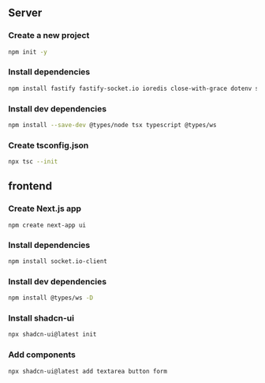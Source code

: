 ## Server

### Create a new project

```bash
npm init -y
```

### Install dependencies

```bash
npm install fastify fastify-socket.io ioredis close-with-grace dotenv socket.io @fastify/cors
```

### Install dev dependencies

```bash
npm install --save-dev @types/node tsx typescript @types/ws
```

### Create tsconfig.json

```bash
npx tsc --init
```

## frontend

### Create Next.js app

```base
npm create next-app ui
```

### Install dependencies

```bash
npm install socket.io-client
```

### Install dev dependencies

```bash
npm install @types/ws -D
```

### Install shadcn-ui

```bash
npx shadcn-ui@latest init
```

### Add components

```bash
npx shadcn-ui@latest add textarea button form
```

